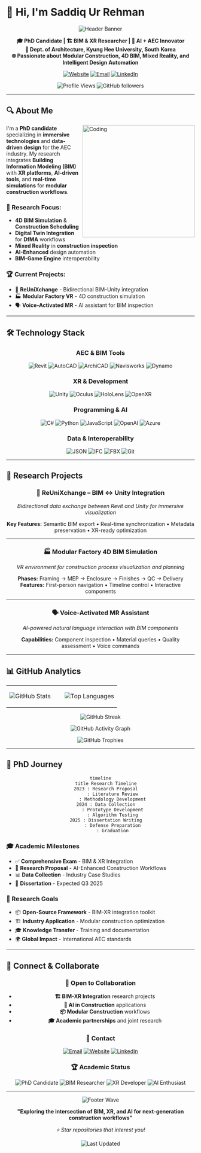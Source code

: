 # 👋 Hi, I'm Saddiq Ur Rehman

<div align="center">

![Header Banner](https://capsule-render.vercel.app/api?type=waving&color=0:667eea,100:764ba2&height=200&section=header&text=AEC%20Innovation%20Hub&fontSize=40&fontColor=ffffff&animation=fadeIn&fontAlignY=32)

**🎓 PhD Candidate | 🏗️ BIM & XR Researcher | 🧠 AI + AEC Innovator**  
**📍 Dept. of Architecture, Kyung Hee University, South Korea**  
**🌐 Passionate about Modular Construction, 4D BIM, Mixed Reality, and Intelligent Design Automation**

[![Website](https://img.shields.io/badge/Website-4285F4?style=for-the-badge&logo=google-chrome&logoColor=white)](https://isaddiq.github.io/)
[![Email](https://img.shields.io/badge/Email-D14836?style=for-the-badge&logo=gmail&logoColor=white)](mailto:saddiqurrehman@khu.ac.kr)
[![LinkedIn](https://img.shields.io/badge/LinkedIn-0077B5?style=for-the-badge&logo=linkedin&logoColor=white)](https://www.linkedin.com/in/saddiq-ur-rehman-b79212138/)

![Profile Views](https://komarev.com/ghpvc/?username=isaddiq&color=667eea&style=for-the-badge)
![GitHub followers](https://img.shields.io/github/followers/isaddiq?label=Followers&style=for-the-badge&color=764ba2)

</div>

---

## 🔍 About Me

<img align="right" alt="Coding" width="300" src="https://raw.githubusercontent.com/abhisheknaiidu/abhisheknaiidu/master/code.gif">

I'm a **PhD candidate** specializing in **immersive technologies** and **data-driven design** for the AEC industry. My research integrates **Building Information Modeling (BIM)** with **XR platforms**, **AI-driven tools**, and **real-time simulations** for **modular construction workflows**.

### 🎯 Research Focus:
- **4D BIM Simulation** & **Construction Scheduling**
- **Digital Twin Integration** for **DfMA** workflows  
- **Mixed Reality** in **construction inspection**
- **AI-Enhanced** design automation
- **BIM-Game Engine** interoperability

### 🏆 Current Projects:
- 🔧 **ReUniXchange** - Bidirectional BIM-Unity integration
- 🏭 **Modular Factory VR** - 4D construction simulation
- 🗣️ **Voice-Activated MR** - AI assistant for BIM inspection

---

## 🛠️ Technology Stack

<div align="center">

### **AEC & BIM Tools**
![Revit](https://img.shields.io/badge/Revit-0696D7?style=for-the-badge&logo=autodesk&logoColor=white)
![AutoCAD](https://img.shields.io/badge/AutoCAD-0696D7?style=for-the-badge&logo=autodesk&logoColor=white)
![ArchiCAD](https://img.shields.io/badge/ArchiCAD-1B365D?style=for-the-badge&logo=graphisoft&logoColor=white)
![Navisworks](https://img.shields.io/badge/Navisworks-0696D7?style=for-the-badge&logo=autodesk&logoColor=white)
![Dynamo](https://img.shields.io/badge/Dynamo-FFD23F?style=for-the-badge&logo=autodesk&logoColor=black)

### **XR & Development**
![Unity](https://img.shields.io/badge/Unity-000000?style=for-the-badge&logo=unity&logoColor=white)
![Oculus](https://img.shields.io/badge/Oculus-1C1E20?style=for-the-badge&logo=oculus&logoColor=white)
![HoloLens](https://img.shields.io/badge/HoloLens-0078D4?style=for-the-badge&logo=microsoft&logoColor=white)
![OpenXR](https://img.shields.io/badge/OpenXR-FF6B35?style=for-the-badge&logo=khronos&logoColor=white)

### **Programming & AI**
![C#](https://img.shields.io/badge/C%23-239120?style=for-the-badge&logo=c-sharp&logoColor=white)
![Python](https://img.shields.io/badge/Python-3776AB?style=for-the-badge&logo=python&logoColor=white)
![JavaScript](https://img.shields.io/badge/JavaScript-F7DF1E?style=for-the-badge&logo=javascript&logoColor=black)
![OpenAI](https://img.shields.io/badge/OpenAI-412991?style=for-the-badge&logo=openai&logoColor=white)
![Azure](https://img.shields.io/badge/Azure-0078D4?style=for-the-badge&logo=microsoft-azure&logoColor=white)

### **Data & Interoperability**
![JSON](https://img.shields.io/badge/JSON-000000?style=for-the-badge&logo=json&logoColor=white)
![IFC](https://img.shields.io/badge/IFC-FF6B35?style=for-the-badge&logo=buildingSMART&logoColor=white)
![FBX](https://img.shields.io/badge/FBX-0696D7?style=for-the-badge&logo=autodesk&logoColor=white)
![Git](https://img.shields.io/badge/Git-F05032?style=for-the-badge&logo=git&logoColor=white)

</div>

---

## 🧩 Research Projects

<div align="center">

### 🔧 ReUniXchange – BIM ↔ Unity Integration
*Bidirectional data exchange between Revit and Unity for immersive visualization*

**Key Features:** Semantic BIM export • Real-time synchronization • Metadata preservation • XR-ready optimization

---

### 🏭 Modular Factory 4D BIM Simulation
*VR environment for construction process visualization and planning*

**Phases:** Framing → MEP → Enclosure → Finishes → QC → Delivery  
**Features:** First-person navigation • Timeline control • Interactive components

---

### 🗣️ Voice-Activated MR Assistant
*AI-powered natural language interaction with BIM components*

**Capabilities:** Component inspection • Material queries • Quality assessment • Voice commands

</div>

---

## 📊 GitHub Analytics

<div align="center">

<table>
<tr>
<td width="50%">

![GitHub Stats](https://github-readme-stats.vercel.app/api?username=isaddiq&show_icons=true&theme=tokyonight&count_private=true&hide_title=false)

</td>
<td width="50%">

![Top Languages](https://github-readme-stats.vercel.app/api/top-langs/?username=isaddiq&layout=compact&theme=tokyonight&langs_count=8&hide=html,css)

</td>
</tr>
</table>

![GitHub Streak](https://streak-stats.demolab.com?user=isaddiq&theme=tokyonight&fire=667eea&ring=764ba2&currStreakLabel=667eea)

![GitHub Activity Graph](https://github-readme-activity-graph.vercel.app/graph?username=isaddiq&bg_color=1a1b27&color=667eea&line=764ba2&point=667eea&area=true&hide_border=true)

![GitHub Trophies](https://github-profile-trophy.vercel.app/?username=isaddiq&theme=tokyonight&row=1&column=6&margin-h=8&margin-w=8&no-bg=false&no-frame=false)

</div>

---

## 🎯 PhD Journey

<div align="center">

```mermaid
timeline
    title Research Timeline
    2023 : Research Proposal
         : Literature Review
         : Methodology Development
    2024 : Data Collection
         : Prototype Development
         : Algorithm Testing
    2025 : Dissertation Writing
         : Defense Preparation
         : Graduation
```

</div>

### 🎓 Academic Milestones
- ✅ **Comprehensive Exam** - BIM & XR Integration
- 🔬 **Research Proposal** - AI-Enhanced Construction Workflows
- 📊 **Data Collection** - Industry Case Studies
- 📝 **Dissertation** - Expected Q3 2025

### 🚀 Research Goals
- 📦 **Open-Source Framework** - BIM-XR integration toolkit
- 🏗️ **Industry Application** - Modular construction optimization
- 🎓 **Knowledge Transfer** - Training and documentation
- 🌍 **Global Impact** - International AEC standards

---

## 🌟 Connect & Collaborate

<div align="center">

### 🤝 Open to Collaboration
- **🏗️ BIM-XR Integration** research projects
- **🤖 AI in Construction** applications
- **📦 Modular Construction** workflows
- **🎓 Academic partnerships** and joint research

### 📧 Contact
[![Email](https://img.shields.io/badge/Academic-saddiqurrehman@khu.ac.kr-red?style=for-the-badge&logo=gmail&logoColor=white)](mailto:saddiqurrehman@khu.ac.kr)
[![Website](https://img.shields.io/badge/Portfolio-isaddiq.github.io-blue?style=for-the-badge&logo=github-pages&logoColor=white)](https://isaddiq.github.io/)
[![LinkedIn](https://img.shields.io/badge/Professional-LinkedIn-blue?style=for-the-badge&logo=linkedin&logoColor=white)](https://www.linkedin.com/in/saddiq-ur-rehman-b79212138/)

### 🏆 Academic Status
![PhD Candidate](https://img.shields.io/badge/PhD-Candidate-gold?style=for-the-badge&logo=academia&logoColor=white)
![BIM Researcher](https://img.shields.io/badge/BIM-Researcher-green?style=for-the-badge&logo=autodesk&logoColor=white)
![XR Developer](https://img.shields.io/badge/XR-Developer-purple?style=for-the-badge&logo=unity&logoColor=white)
![AI Enthusiast](https://img.shields.io/badge/AI-Enthusiast-orange?style=for-the-badge&logo=openai&logoColor=white)

</div>

---

<div align="center">

![Footer Wave](https://capsule-render.vercel.app/api?type=waving&color=0:667eea,100:764ba2&height=120&section=footer&animation=fadeIn)

**"Exploring the intersection of BIM, XR, and AI for next-generation construction workflows"**

*⭐ Star repositories that interest you!*

![Last Updated](https://img.shields.io/badge/Last%20Updated-July%202025-brightgreen?style=for-the-badge&logo=github&logoColor=white)

</div>
